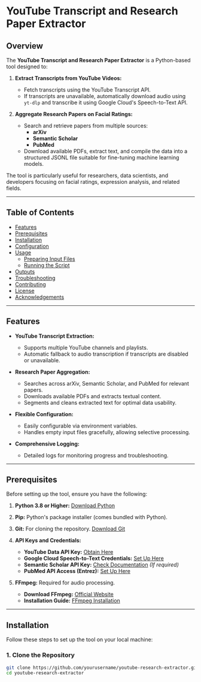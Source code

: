 # YouTube Transcript and Research Paper Extractor
## Overview

The **YouTube Transcript and Research Paper Extractor** is a Python-based tool designed to:

1. **Extract Transcripts from YouTube Videos:**
   - Fetch transcripts using the YouTube Transcript API.
   - If transcripts are unavailable, automatically download audio using `yt-dlp` and transcribe it using Google Cloud's Speech-to-Text API.

2. **Aggregate Research Papers on Facial Ratings:**
   - Search and retrieve papers from multiple sources:
     - **arXiv**
     - **Semantic Scholar**
     - **PubMed**
   - Download available PDFs, extract text, and compile the data into a structured JSONL file suitable for fine-tuning machine learning models.

The tool is particularly useful for researchers, data scientists, and developers focusing on facial ratings, expression analysis, and related fields.

---

## Table of Contents

- [Features](#features)
- [Prerequisites](#prerequisites)
- [Installation](#installation)
- [Configuration](#configuration)
- [Usage](#usage)
  - [Preparing Input Files](#preparing-input-files)
  - [Running the Script](#running-the-script)
- [Outputs](#outputs)
- [Troubleshooting](#troubleshooting)
- [Contributing](#contributing)
- [License](#license)
- [Acknowledgements](#acknowledgements)

---

## Features

- **YouTube Transcript Extraction:**
  - Supports multiple YouTube channels and playlists.
  - Automatic fallback to audio transcription if transcripts are disabled or unavailable.

- **Research Paper Aggregation:**
  - Searches across arXiv, Semantic Scholar, and PubMed for relevant papers.
  - Downloads available PDFs and extracts textual content.
  - Segments and cleans extracted text for optimal data usability.

- **Flexible Configuration:**
  - Easily configurable via environment variables.
  - Handles empty input files gracefully, allowing selective processing.

- **Comprehensive Logging:**
  - Detailed logs for monitoring progress and troubleshooting.

---

## Prerequisites

Before setting up the tool, ensure you have the following:

1. **Python 3.8 or Higher:** [Download Python](https://www.python.org/downloads/)
2. **Pip:** Python's package installer (comes bundled with Python).
3. **Git:** For cloning the repository. [Download Git](https://git-scm.com/downloads)
4. **API Keys and Credentials:**
   - **YouTube Data API Key:** [Obtain Here](https://developers.google.com/youtube/v3/getting-started)
   - **Google Cloud Speech-to-Text Credentials:** [Set Up Here](https://cloud.google.com/speech-to-text/docs/quickstart-client-libraries)
   - **Semantic Scholar API Key:** [Check Documentation](https://www.semanticscholar.org/product/api) *(If required)*
   - **PubMed API Access (Entrez):** [Set Up Here](https://www.ncbi.nlm.nih.gov/books/NBK25497/)

5. **FFmpeg:** Required for audio processing.
   - **Download FFmpeg:** [Official Website](https://ffmpeg.org/download.html)
   - **Installation Guide:** [FFmpeg Installation](https://www.geeksforgeeks.org/how-to-install-ffmpeg-on-windows/)

---

## Installation

Follow these steps to set up the tool on your local machine:

### 1. Clone the Repository

```bash
git clone https://github.com/yourusername/youtube-research-extractor.git
cd youtube-research-extractor
